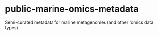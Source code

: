 # public-marine-omics-metadata
Semi-curated metadata for marine metagenomes (and other 'omics data types)

